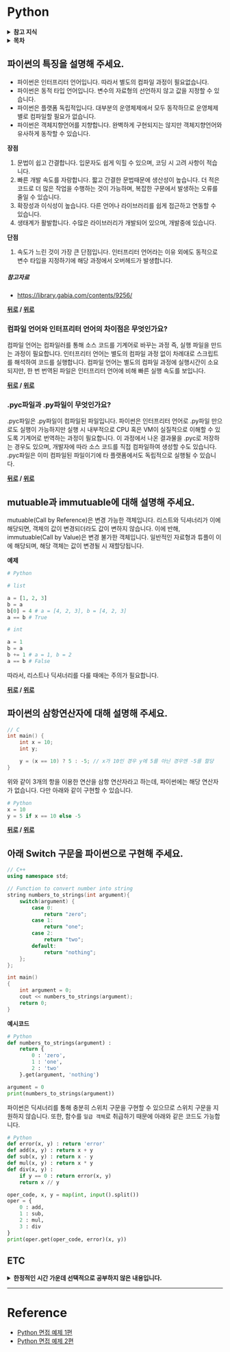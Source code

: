 # Python

<details>
 <summary><strong>참고 지식</strong></summary>
 <div>

- [매크로 라이브러리](https://gyoogle.dev/blog/computer-language/Python/%5BPython%5D%20매크로%20라이브러리.html)
- [enumerate](https://wikidocs.net/20792) : 리스트의 인덱스와 내용을 동시에 참조할 때 유용

</div>
</details>

<details>
 <summary><strong>목차</strong></summary>
 <div>

- [파이썬의 특징을 설명해 주세요.](#파이썬의-특징을-설명해-주세요)
    * [컴파일 언어와 인터프리터 언어의 차이점은 무엇인가요?](#컴파일-언어와-인터프리터-언어의-차이점은-무엇인가요)
    * [.pyc파일과 .py파일이 무엇인가요?](#pyc파일과-py파일이-무엇인가요)
- [mutuable과 immutuable에 대해 설명해 주세요.](#mutuable과-immutuable에-대해-설명해-주세요)
- [파이썬의 삼항연산자에 대해 설명해 주세요.](#파이썬의-삼항연산자에-대해-설명해-주세요)
- [아래 Switch 구문을 파이썬으로 구현해 주세요.](#아래-switch-구문을-파이썬으로-구현해-주세요)
    ```cpp
    using namespace std;

    // Function to convert number into string
    string numbers_to_strings(int argument){
        switch(argument) {
            case 0:
                return "zero";
            case 1:
                return "one";
            case 2:
                return "two";
            default:
                return "nothing";
        };
    };

    int main()
    {
        int argument = 0;
        cout << numbers_to_strings(argument);
        return 0;
    }
    ```

</div>
</details>

## 파이썬의 특징을 설명해 주세요.

- 파이썬은 인터프리터 언어입니다. 따라서 별도의 컴파일 과정이 필요없습니다.
- 파이썬은 동적 타입 언어입니다. 변수의 자료형의 선언하지 않고 값을 지정할 수 있습니다.
- 파이썬은 플랫폼 독립적입니다. 대부분의 운영체제에서 모두 동작하므로 운영체제 별로 컴파일할 필요가 없습니다.
- 파이썬은 객체지향언어를 지향합니다. 완벽하게 구현되지는 않지만 객체지향언어와 유사하게 동작할 수 있습니다.

**장점**

1. 문법이 쉽고 간결합니다. 입문자도 쉽게 익힐 수 있으며, 코딩 시 고려 사항이 적습니다.
1. 빠른 개발 속도를 자랑합니다. 짧고 간결한 문법때문에 생산성이 높습니다. 더 적은 코드로 더 많은 작업을 수행하는 것이 가능하며, 복잡한 구문에서 발생하는 오류를 줄일 수 있습니다.
1. 확장성과 이식성이 높습니다. 다른 언어나 라이브러리를 쉽게 접근하고 연동할 수 있습니다.
1. 생태계가 활발합니다. 수많은 라이브러리가 개발되어 있으며, 개발중에 있습니다.

**단점**

1. 속도가 느린 것이 가장 큰 단점입니다. 인터프리터 언어라는 이유 외에도 동적으로 변수 타입을 지정하기에 해당 과정에서 오버헤드가 발생합니다.

##### 참고자료

- https://library.gabia.com/contents/9256/

**[뒤로](https://github.com/tini-min/Tech-Interview) / [위로](#python)**

### 컴파일 언어와 인터프리터 언어의 차이점은 무엇인가요?

컴파일 언어는 컴파일러를 통해 소스 코드를 기계어로 바꾸는 과정 즉, 실행 파일을 만드는 과정이 필요합니다. 인터프리터 언어는 별도의 컴파일 과정 없이 차례대로 스크립트를 해석하여 코드를 실행합니다. 컴파일 언어는 별도의 컴파일 과정에 실행시간이 소요되지만, 한 번 번역된 파일은 인터프리터 언어에 비해 빠른 실행 속도를 보입니다.

**[뒤로](https://github.com/tini-min/Tech-Interview) / [위로](#python)**

### .pyc파일과 .py파일이 무엇인가요?

.pyc파일은 .py파일이 컴파일된 파일입니다. 파이썬은 인터프리터 언어로 .py파일 만으로도 실행이 가능하지만 실행 시 내부적으로 CPU 혹은 VM이 실질적으로 이해할 수 있도록 기계어로 번역하는 과정이 필요합니다. 이 과정에서 나온 결과물을 .pyc로 저장하는 경우도 있으며, 개발자에 따라 소스 코드를 직접 컴파일하여 생성할 수도 있습니다. .pyc파일은 이미 컴파일된 파일이기에 타 플랫폼에서도 독립적으로 실행될 수 있습니다.

**[뒤로](https://github.com/tini-min/Tech-Interview) / [위로](#python)**

## mutuable과 immutuable에 대해 설명해 주세요.

mutuable(Call by Reference)은 변경 가능한 객체입니다. 리스트와 딕셔너리가 이에 해당되면, 객체의 값이 변경되더라도 값이 변하지 않습니다. 이에 반해, immutuable(Call by Value)은 변경 불가한 객체입니다. 일반적인 자료형과 튜플이 이에 해당되며, 해당 객체는 값이 변경될 시 재할당됩니다.

**예제**
```python
# Python

# list

a = [1, 2, 3]
b = a
b[0] = 4 # a = [4, 2, 3], b = [4, 2, 3]
a == b # True

# int

a = 1
b = a
b += 1 # a = 1, b = 2
a == b # False
```

따라서, 리스트나 딕셔너리를 다룰 때에는 주의가 필요합니다.

**[뒤로](https://github.com/tini-min/Tech-Interview) / [위로](#python)**

## 파이썬의 삼항연산자에 대해 설명해 주세요.

```c
// C
int main() {
    int x = 10;
    int y;

    y = (x == 10) ? 5 : -5; // x가 10인 경우 y에 5를 아닌 경우엔 -5를 할당
}
```

위와 같이 3개의 항을 이용한 연산을 삼항 연산자라고 하는데, 파이썬에는 해당 연산자가 없습니다. 다만 아래와 같이 구현할 수 있습니다.

```python
# Python
x = 10
y = 5 if x == 10 else -5
```

**[뒤로](https://github.com/tini-min/Tech-Interview) / [위로](#python)**

## 아래 Switch 구문을 파이썬으로 구현해 주세요.

```cpp
// C++
using namespace std;

// Function to convert number into string
string numbers_to_strings(int argument){
    switch(argument) {
        case 0:
            return "zero";
        case 1:
            return "one";
        case 2:
            return "two";
        default:
            return "nothing";
    };
};

int main()
{
    int argument = 0;
    cout << numbers_to_strings(argument);
    return 0;
}
```

**예시코드**

```python
# Python
def numbers_to_strings(argument) :
    return {
        0 : 'zero',
        1 : 'one',
        2 : 'two'
    }.get(argument, 'nothing')

argument = 0
print(numbers_to_strings(argument))
```

파이썬은 딕셔너리를 통해 충분히 스위치 구문을 구현할 수 있으므로 스위치 구문을 지원하지 않습니다. 또한, 함수를 `일급 객체`로 취급하기 때문에 아래와 같은 코드도 가능합니다.

```python
# Python
def error(x, y) : return 'error'
def add(x, y) : return x + y
def sub(x, y) : return x - y
def mul(x, y) : return x * y
def div(x, y) :
    if y == 0 : return error(x, y)
    return x // y

oper_code, x, y = map(int, input().split())
oper = {
    0 : add,
    1 : sub,
    2 : mul,
    3 : div
}
print(oper.get(oper_code, error)(x, y))
```

## ETC

<details>
 <summary><strong>한정적인 시간 가운데 선택적으로 공부하지 않은 내용입니다.</strong></summary>
 <div markdown = "1">

>시간적 여유가 있을 때 보충예정

- [제너레이터](https://github.com/JaeYeopHan/Interview_Question_for_Beginner/tree/master/Python#generator)
- 파이썬에서 '_'(언더스코어)의 역활

</div>
</details>

---
# Reference

* [Python 면접 예제 1편](https://dingrr.com/blog/post/python-python-면접-예제-1편)
* [Python 면접 예제 2편](https://dingrr.com/blog/post/python-python-면접-예제-2편)